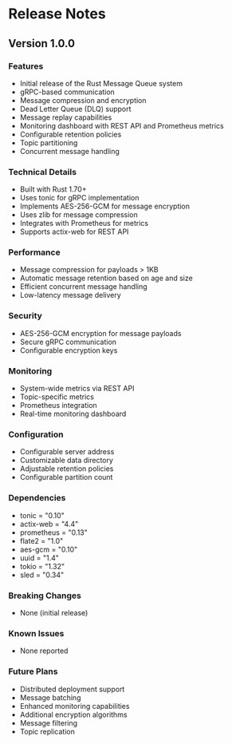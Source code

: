 # Release Notes

## Version 1.0.0

### Features
- Initial release of the Rust Message Queue system
- gRPC-based communication
- Message compression and encryption
- Dead Letter Queue (DLQ) support
- Message replay capabilities
- Monitoring dashboard with REST API and Prometheus metrics
- Configurable retention policies
- Topic partitioning
- Concurrent message handling

### Technical Details
- Built with Rust 1.70+
- Uses tonic for gRPC implementation
- Implements AES-256-GCM for message encryption
- Uses zlib for message compression
- Integrates with Prometheus for metrics
- Supports actix-web for REST API

### Performance
- Message compression for payloads > 1KB
- Automatic message retention based on age and size
- Efficient concurrent message handling
- Low-latency message delivery

### Security
- AES-256-GCM encryption for message payloads
- Secure gRPC communication
- Configurable encryption keys

### Monitoring
- System-wide metrics via REST API
- Topic-specific metrics
- Prometheus integration
- Real-time monitoring dashboard

### Configuration
- Configurable server address
- Customizable data directory
- Adjustable retention policies
- Configurable partition count

### Dependencies
- tonic = "0.10"
- actix-web = "4.4"
- prometheus = "0.13"
- flate2 = "1.0"
- aes-gcm = "0.10"
- uuid = "1.4"
- tokio = "1.32"
- sled = "0.34"

### Breaking Changes
- None (initial release)

### Known Issues
- None reported

### Future Plans
- Distributed deployment support
- Message batching
- Enhanced monitoring capabilities
- Additional encryption algorithms
- Message filtering
- Topic replication 